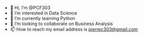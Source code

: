 - 👋 Hi, I’m @PCF303
- 👀 I’m interested in Data Science
- 🌱 I’m currently learning Python
- 💞️ I’m looking to collaborate on Business Analysis 
- 📫 How to reach my email address is pierrec303@gmail.com  

<!---
PCF303/PCF303 is a ✨ special ✨ repository because its `README.md` (this file) appears on your GitHub profile.
You can click the Preview link to take a look at your changes.
--->
